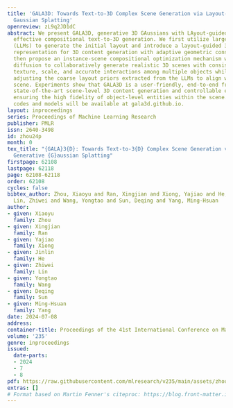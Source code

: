 ```yaml
---
title: 'GALA3D: Towards Text-to-3D Complex Scene Generation via Layout-guided Generative
  Gaussian Splatting'
openreview: zL9q2JD1dC
abstract: We present GALA3D, generative 3D GAussians with LAyout-guided control, for
  effective compositional text-to-3D generation. We first utilize large language models
  (LLMs) to generate the initial layout and introduce a layout-guided 3D Gaussian
  representation for 3D content generation with adaptive geometric constraints. We
  then propose an instance-scene compositional optimization mechanism with conditioned
  diffusion to collaboratively generate realistic 3D scenes with consistent geometry,
  texture, scale, and accurate interactions among multiple objects while simultaneously
  adjusting the coarse layout priors extracted from the LLMs to align with the generated
  scene. Experiments show that GALA3D is a user-friendly, end-to-end framework for
  state-of-the-art scene-level 3D content generation and controllable editing while
  ensuring the high fidelity of object-level entities within the scene. The source
  codes and models will be available at gala3d.github.io.
layout: inproceedings
series: Proceedings of Machine Learning Research
publisher: PMLR
issn: 2640-3498
id: zhou24p
month: 0
tex_title: "{GALA}3{D}: Towards Text-to-3{D} Complex Scene Generation via Layout-guided
  Generative {G}aussian Splatting"
firstpage: 62108
lastpage: 62118
page: 62108-62118
order: 62108
cycles: false
bibtex_author: Zhou, Xiaoyu and Ran, Xingjian and Xiong, Yajiao and He, Jinlin and
  Lin, Zhiwei and Wang, Yongtao and Sun, Deqing and Yang, Ming-Hsuan
author:
- given: Xiaoyu
  family: Zhou
- given: Xingjian
  family: Ran
- given: Yajiao
  family: Xiong
- given: Jinlin
  family: He
- given: Zhiwei
  family: Lin
- given: Yongtao
  family: Wang
- given: Deqing
  family: Sun
- given: Ming-Hsuan
  family: Yang
date: 2024-07-08
address:
container-title: Proceedings of the 41st International Conference on Machine Learning
volume: '235'
genre: inproceedings
issued:
  date-parts:
  - 2024
  - 7
  - 8
pdf: https://raw.githubusercontent.com/mlresearch/v235/main/assets/zhou24p/zhou24p.pdf
extras: []
# Format based on Martin Fenner's citeproc: https://blog.front-matter.io/posts/citeproc-yaml-for-bibliographies/
---
```

